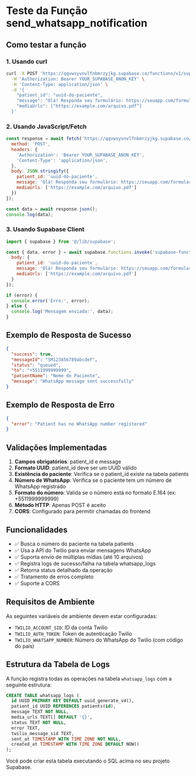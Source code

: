 # Teste da Função send_whatsapp_notification

## Como testar a função

### 1. Usando curl

```bash
curl -X POST 'https://qqvwsyvnvlfnbmrzyjkg.supabase.co/functions/v1/supabase-functions-send_whatsapp_notification' \
  -H 'Authorization: Bearer YOUR_SUPABASE_ANON_KEY' \
  -H 'Content-Type: application/json' \
  -d '{
    "patient_id": "uuid-do-paciente",
    "message": "Olá! Responda seu formulário: https://seuapp.com/formulario?token=abc123",
    "mediaUrls": ["https://example.com/arquivo.pdf"]
  }'
```

### 2. Usando JavaScript/Fetch

```javascript
const response = await fetch('https://qqvwsyvnvlfnbmrzyjkg.supabase.co/functions/v1/supabase-functions-send_whatsapp_notification', {
  method: 'POST',
  headers: {
    'Authorization': 'Bearer YOUR_SUPABASE_ANON_KEY',
    'Content-Type': 'application/json',
  },
  body: JSON.stringify({
    patient_id: 'uuid-do-paciente',
    message: 'Olá! Responda seu formulário: https://seuapp.com/formulario?token=abc123',
    mediaUrls: ['https://example.com/arquivo.pdf']
  })
});

const data = await response.json();
console.log(data);
```

### 3. Usando Supabase Client

```javascript
import { supabase } from '@/lib/supabase';

const { data, error } = await supabase.functions.invoke('supabase-functions-send_whatsapp_notification', {
  body: {
    patient_id: 'uuid-do-paciente',
    message: 'Olá! Responda seu formulário: https://seuapp.com/formulario?token=abc123',
    mediaUrls: ['https://example.com/arquivo.pdf']
  }
});

if (error) {
  console.error('Erro:', error);
} else {
  console.log('Mensagem enviada:', data);
}
```

## Exemplo de Resposta de Sucesso

```json
{
  "success": true,
  "messageId": "SM123456789abcdef",
  "status": "queued",
  "to": "+5511999999999",
  "patientName": "Nome do Paciente",
  "message": "WhatsApp message sent successfully"
}
```

## Exemplo de Resposta de Erro

```json
{
  "error": "Patient has no WhatsApp number registered"
}
```

## Validações Implementadas

1. **Campos obrigatórios**: patient_id e message
2. **Formato UUID**: patient_id deve ser um UUID válido
3. **Existência do paciente**: Verifica se o patient_id existe na tabela patients
4. **Número de WhatsApp**: Verifica se o paciente tem um número de WhatsApp registrado
5. **Formato do número**: Valida se o número está no formato E.164 (ex: +5511999999999)
6. **Método HTTP**: Apenas POST é aceito
7. **CORS**: Configurado para permitir chamadas do frontend

## Funcionalidades

- ✅ Busca o número do paciente na tabela patients
- ✅ Usa a API do Twilio para enviar mensagens WhatsApp
- ✅ Suporta envio de múltiplas mídias (até 10 arquivos)
- ✅ Registra logs de sucesso/falha na tabela whatsapp_logs
- ✅ Retorna status detalhado da operação
- ✅ Tratamento de erros completo
- ✅ Suporte a CORS

## Requisitos de Ambiente

As seguintes variáveis de ambiente devem estar configuradas:

- `TWILIO_ACCOUNT_SID`: ID da conta Twilio
- `TWILIO_AUTH_TOKEN`: Token de autenticação Twilio
- `TWILIO_WHATSAPP_NUMBER`: Número do WhatsApp do Twilio (com código do país)

## Estrutura da Tabela de Logs

A função registra todas as operações na tabela `whatsapp_logs` com a seguinte estrutura:

```sql
CREATE TABLE whatsapp_logs (
  id UUID PRIMARY KEY DEFAULT uuid_generate_v4(),
  patient_id UUID REFERENCES patients(id),
  message TEXT NOT NULL,
  media_urls TEXT[] DEFAULT '{}',
  status TEXT NOT NULL,
  error TEXT,
  twilio_message_sid TEXT,
  sent_at TIMESTAMP WITH TIME ZONE NOT NULL,
  created_at TIMESTAMP WITH TIME ZONE DEFAULT NOW()
);
```

Você pode criar esta tabela executando o SQL acima no seu projeto Supabase.
